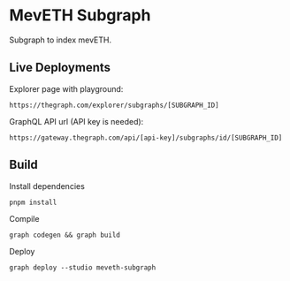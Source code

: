 # MevETH Subgraph

Subgraph to index mevETH.

## Live Deployments

Explorer page with playground:

```
https://thegraph.com/explorer/subgraphs/[SUBGRAPH_ID]
```

GraphQL API url (API key is needed):

```
https://gateway.thegraph.com/api/[api-key]/subgraphs/id/[SUBGRAPH_ID]
```

## Build

Install dependencies
```
pnpm install
```

Compile
```
graph codegen && graph build
```

Deploy
```
graph deploy --studio meveth-subgraph
```
